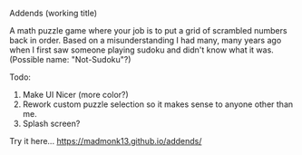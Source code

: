 Addends (working title)

A math puzzle game where your job is to put a grid of scrambled numbers back in order.  Based on a misunderstanding I had many, many years ago when I first saw someone playing sudoku and didn't know what it was.  (Possible name: "Not-Sudoku"?)

Todo:
1. Make UI Nicer (more color?)
2. Rework custom puzzle selection so it makes sense to anyone other than me.
3. Splash screen?


Try it here...
https://madmonk13.github.io/addends/
